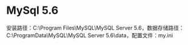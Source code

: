 # MySql 5.6

安装路径：C:\Program Files\MySQL\MySQL Server 5.6，数据存储路径：C:\ProgramData\MySQL\MySQL Server 5.6\data，配置文件：my.ini
